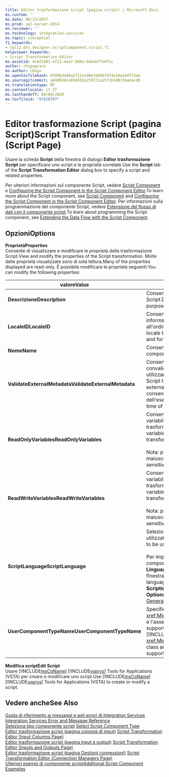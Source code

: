 ```yaml
---
title: Editor trasformazione script (pagina script) | Microsoft Docs
ms.custom: ''
ms.date: 06/13/2017
ms.prod: sql-server-2014
ms.reviewer: ''
ms.technology: integration-services
ms.topic: conceptual
f1_keywords:
- sql12.dts.designer.scriptcomponent.script.f1
helpviewer_keywords:
- Script Transformation Editor
ms.assetid: 4c6d1901-ef21-4aa7-9d0a-6bbeb7fadf1c
author: chugugrace
ms.author: chugu
ms.openlocfilehash: df89bddd0a2f12e1d0efe0db74f4e10aadd772eb
ms.sourcegitcommit: ad4d92dce894592a259721a1571b1d8736abacdb
ms.translationtype: MT
ms.contentlocale: it-IT
ms.lasthandoff: 08/04/2020
ms.locfileid: "87628787"
---
```

# <a name="script-transformation-editor-script-page"></a><span data-ttu-id="6d5a4-102">Editor trasformazione Script (pagina Script)</span><span class="sxs-lookup"><span data-stu-id="6d5a4-102">Script Transformation Editor (Script Page)</span></span>
  <span data-ttu-id="6d5a4-103">Usare la scheda **Script** della finestra di dialogo **Editor trasformazione Script** per specificare uno script e le proprietà correlate.</span><span class="sxs-lookup"><span data-stu-id="6d5a4-103">Use the **Script** tab of the **Script Transformation Editor** dialog box to specify a script and related properties.</span></span>  
  
 <span data-ttu-id="6d5a4-104">Per ulteriori informazioni sul componente Script, vedere [Script Component](data-flow/transformations/script-component.md) e [Configuring the Script Component in the Script Component Editor](extending-packages-scripting/data-flow-script-component/configuring-the-script-component-in-the-script-component-editor.md).</span><span class="sxs-lookup"><span data-stu-id="6d5a4-104">To learn more about the Script component, see [Script Component](data-flow/transformations/script-component.md) and [Configuring the Script Component in the Script Component Editor](extending-packages-scripting/data-flow-script-component/configuring-the-script-component-in-the-script-component-editor.md).</span></span> <span data-ttu-id="6d5a4-105">Per informazioni sulla programmazione del componente Script, vedere [Estensione del flusso di dati con il componente script](extending-packages-scripting/data-flow-script-component/extending-the-data-flow-with-the-script-component.md).</span><span class="sxs-lookup"><span data-stu-id="6d5a4-105">To learn about programming the Script component, see [Extending the Data Flow with the Script Component](extending-packages-scripting/data-flow-script-component/extending-the-data-flow-with-the-script-component.md).</span></span>  
  
## <a name="options"></a><span data-ttu-id="6d5a4-106">Opzioni</span><span class="sxs-lookup"><span data-stu-id="6d5a4-106">Options</span></span>  
 <span data-ttu-id="6d5a4-107">**Proprietà**</span><span class="sxs-lookup"><span data-stu-id="6d5a4-107">**Properties**</span></span>  
 <span data-ttu-id="6d5a4-108">Consente di visualizzare e modificare le proprietà della trasformazione Script.</span><span class="sxs-lookup"><span data-stu-id="6d5a4-108">View and modify the properties of the Script transformation.</span></span> <span data-ttu-id="6d5a4-109">Molte delle proprietà visualizzate sono di sola lettura.</span><span class="sxs-lookup"><span data-stu-id="6d5a4-109">Many of the properties displayed are read-only.</span></span> <span data-ttu-id="6d5a4-110">È possibile modificare le proprietà seguenti:</span><span class="sxs-lookup"><span data-stu-id="6d5a4-110">You can modify the following properties:</span></span>  
  
|<span data-ttu-id="6d5a4-111">valore</span><span class="sxs-lookup"><span data-stu-id="6d5a4-111">Value</span></span>|<span data-ttu-id="6d5a4-112">Descrizione</span><span class="sxs-lookup"><span data-stu-id="6d5a4-112">Description</span></span>|  
|-----------|-----------------|  
|<span data-ttu-id="6d5a4-113">**Descrizione**</span><span class="sxs-lookup"><span data-stu-id="6d5a4-113">**Description**</span></span>|<span data-ttu-id="6d5a4-114">Consente di descrivere gli scopi della trasformazione Script.</span><span class="sxs-lookup"><span data-stu-id="6d5a4-114">Describe the script transformation in terms of its purpose.</span></span>|  
|<span data-ttu-id="6d5a4-115">**LocaleID**</span><span class="sxs-lookup"><span data-stu-id="6d5a4-115">**LocaleID**</span></span>|<span data-ttu-id="6d5a4-116">Consente di stabilire le impostazioni locali per specificare informazioni sul paese/area geografica relative all'ordinamento e alla conversione di data e ora.</span><span class="sxs-lookup"><span data-stu-id="6d5a4-116">Specify the locale to provide region-specific information for ordering, and for date and time conversion.</span></span>|  
|<span data-ttu-id="6d5a4-117">**Nome**</span><span class="sxs-lookup"><span data-stu-id="6d5a4-117">**Name**</span></span>|<span data-ttu-id="6d5a4-118">Consente di digitare un nome descrittivo per il componente.</span><span class="sxs-lookup"><span data-stu-id="6d5a4-118">Type a descriptive name for the component.</span></span>|  
|<span data-ttu-id="6d5a4-119">**ValidateExternalMetadata**</span><span class="sxs-lookup"><span data-stu-id="6d5a4-119">**ValidateExternalMetadata**</span></span>|<span data-ttu-id="6d5a4-120">Consente di specificare se la trasformazione Script convalida i metadati delle colonne in fase di progettazione utilizzando origini dei dati esterne.</span><span class="sxs-lookup"><span data-stu-id="6d5a4-120">Indicate whether the Script transformation validates column metadata against external data sources at design time.</span></span> <span data-ttu-id="6d5a4-121">Il valore `false` consente di ritardare la convalida fino al momento dell'esecuzione.</span><span class="sxs-lookup"><span data-stu-id="6d5a4-121">A value of `false` delays validation until the time of execution.</span></span>|  
|<span data-ttu-id="6d5a4-122">**ReadOnlyVariables**</span><span class="sxs-lookup"><span data-stu-id="6d5a4-122">**ReadOnlyVariables**</span></span>|<span data-ttu-id="6d5a4-123">Consente di digitare un elenco delimitato da virgole delle variabili per l'accesso di sola lettura da parte della trasformazione Script.</span><span class="sxs-lookup"><span data-stu-id="6d5a4-123">Type a comma-separated list of variables for read-only access by the Script transformation.</span></span><br /><br /> <span data-ttu-id="6d5a4-124">Nota: per i nomi delle variabili viene fatta distinzione tra maiuscole e minuscole.</span><span class="sxs-lookup"><span data-stu-id="6d5a4-124">Note: Variable names are case-sensitive.</span></span>|  
|<span data-ttu-id="6d5a4-125">**ReadWriteVariables**</span><span class="sxs-lookup"><span data-stu-id="6d5a4-125">**ReadWriteVariables**</span></span>|<span data-ttu-id="6d5a4-126">Consente di digitare un elenco delimitato da virgole delle variabili per l'accesso di lettura/scrittura da parte della trasformazione Script.</span><span class="sxs-lookup"><span data-stu-id="6d5a4-126">Type a comma-separated list of variables for read/write access by the Script transformation.</span></span><br /><br /> <span data-ttu-id="6d5a4-127">Nota: per i nomi delle variabili viene fatta distinzione tra maiuscole e minuscole.</span><span class="sxs-lookup"><span data-stu-id="6d5a4-127">Note: Variable names are case-sensitive.</span></span>|  
|<span data-ttu-id="6d5a4-128">**ScriptLanguage**</span><span class="sxs-lookup"><span data-stu-id="6d5a4-128">**ScriptLanguage**</span></span>|<span data-ttu-id="6d5a4-129">Selezionare il linguaggio di scripting che deve essere utilizzato dal componente Script.</span><span class="sxs-lookup"><span data-stu-id="6d5a4-129">Select the script language to be used by the Script component.</span></span><br /><br /> <span data-ttu-id="6d5a4-130">Per impostare il linguaggio di scripting predefinito per componenti Script e attività Script, usare l'opzione **Linguaggio di scripting** nella pagina **Generale** della finestra di dialogo **Opzioni** .</span><span class="sxs-lookup"><span data-stu-id="6d5a4-130">To set the default script language for Script components and Script tasks, use the **Scripting language** option on the **General** page of the **Options** dialog box.</span></span> <span data-ttu-id="6d5a4-131">Per ulteriori informazioni, vedere [General Page](general-page-of-integration-services-designers-options.md).</span><span class="sxs-lookup"><span data-stu-id="6d5a4-131">For more information, see [General Page](general-page-of-integration-services-designers-options.md).</span></span>|  
|<span data-ttu-id="6d5a4-132">**UserComponentTypeName**</span><span class="sxs-lookup"><span data-stu-id="6d5a4-132">**UserComponentTypeName**</span></span>|<span data-ttu-id="6d5a4-133">Specifica la classe <xref:Microsoft.SqlServer.Dts.Pipeline.ScriptComponentHost> e l'assembly `Microsoft.SqlServer.TxScript` che supportano l'infrastruttura [!INCLUDE[ssNoVersion](../includes/ssnoversion-md.md)].</span><span class="sxs-lookup"><span data-stu-id="6d5a4-133">Specifies the <xref:Microsoft.SqlServer.Dts.Pipeline.ScriptComponentHost> class and the `Microsoft.SqlServer.TxScript` assembly that support the [!INCLUDE[ssNoVersion](../includes/ssnoversion-md.md)] infrastructure.</span></span>|  
  
 <span data-ttu-id="6d5a4-134">**Modifica script**</span><span class="sxs-lookup"><span data-stu-id="6d5a4-134">**Edit Script**</span></span>  
 <span data-ttu-id="6d5a4-135">Usare [!INCLUDE[msCoName](../includes/msconame-md.md)] [!INCLUDE[vsprvs](../includes/vsprvs-md.md)] Tools for Applications (VSTA) per creare o modificare uno script.</span><span class="sxs-lookup"><span data-stu-id="6d5a4-135">Use [!INCLUDE[msCoName](../includes/msconame-md.md)] [!INCLUDE[vsprvs](../includes/vsprvs-md.md)] Tools for Applications (VSTA) to create or modify a script.</span></span>  
  
## <a name="see-also"></a><span data-ttu-id="6d5a4-136">Vedere anche</span><span class="sxs-lookup"><span data-stu-id="6d5a4-136">See Also</span></span>  
 <span data-ttu-id="6d5a4-137">[Guida di riferimento ai messaggi e agli errori di Integration Services](../../2014/integration-services/integration-services-error-and-message-reference.md) </span><span class="sxs-lookup"><span data-stu-id="6d5a4-137">[Integration Services Error and Message Reference](../../2014/integration-services/integration-services-error-and-message-reference.md) </span></span>  
 <span data-ttu-id="6d5a4-138">[Seleziona tipo componente script](../../2014/integration-services/select-script-component-type.md) </span><span class="sxs-lookup"><span data-stu-id="6d5a4-138">[Select Script Component Type](../../2014/integration-services/select-script-component-type.md) </span></span>  
 <span data-ttu-id="6d5a4-139">[Editor trasformazione script &#40;pagina colonne di input&#41;](../../2014/integration-services/script-transformation-editor-input-columns-page.md) </span><span class="sxs-lookup"><span data-stu-id="6d5a4-139">[Script Transformation Editor &#40;Input Columns Page&#41;](../../2014/integration-services/script-transformation-editor-input-columns-page.md) </span></span>  
 <span data-ttu-id="6d5a4-140">[Editor trasformazione script &#40;pagina input e output&#41;](../../2014/integration-services/script-transformation-editor-inputs-and-outputs-page.md) </span><span class="sxs-lookup"><span data-stu-id="6d5a4-140">[Script Transformation Editor &#40;Inputs and Outputs Page&#41;](../../2014/integration-services/script-transformation-editor-inputs-and-outputs-page.md) </span></span>  
 <span data-ttu-id="6d5a4-141">[Editor trasformazione script &#40;pagina Gestioni connessioni&#41;](../../2014/integration-services/script-transformation-editor-connection-managers-page.md) </span><span class="sxs-lookup"><span data-stu-id="6d5a4-141">[Script Transformation Editor &#40;Connection Managers Page&#41;](../../2014/integration-services/script-transformation-editor-connection-managers-page.md) </span></span>  
 [<span data-ttu-id="6d5a4-142">Ulteriori esempi di componente script</span><span class="sxs-lookup"><span data-stu-id="6d5a4-142">Additional Script Component Examples</span></span>](extending-packages-scripting-data-flow-script-component-examples/additional-script-component-examples.md)  
  
  
